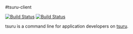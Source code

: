 #tsuru-client

[![Build Status](https://drone.io/github.com/tsuru/tsuru-client/status.png?branch=master)](https://drone.io/github.com/tsuru/tsuru-client/latest)
[![Build Status](https://travis-ci.org/tsuru/tsuru-client.png?branch=master)](https://travis-ci.org/tsuru/tsuru-client)

tsuru is a command line for application developers on
[tsuru](https://github.com/tsuru/tsuru).
